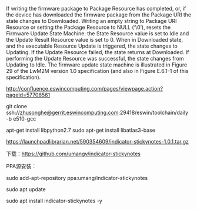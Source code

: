 If writing the firmware package to Package Resource has completed, or, if the device has downloaded the firmware package from the Package URI the state changes to Downloaded.
Writing an empty string to Package URI Resource or setting the Package Resource to NULL (‘\0’), resets the Firmware Update State Machine: the State Resource value is set to Idle and the Update Result Resource value is set to 0.
When in Downloaded state, and the executable Resource Update is triggered, the state changes to Updating.
If the Update Resource failed, the state returns at Downloaded.
If performing the Update Resource was successful, the state changes from Updating to Idle. 
The firmware update state machine is illustrated in Figure 29 of the LwM2M version 1.0 specification (and also in Figure E.6.1-1 of this specification). 

http://confluence.eswincomputing.com/pages/viewpage.action?pageId=57706561

git clone ssh://zhusonghe@gerrit.eswincomputing.com:29418/eswin/toolchain/daily -b e510-gcc

apt-get install libpython2.7
sudo apt-get install libatlas3-base

https://launchpadlibrarian.net/590354609/indicator-stickynotes-1.0.1.tar.gz

下载：https://github.com/umangv/indicator-stickynotes

PPA源安装：

sudo add-apt-repository ppa:umang/indicator-stickynotes

sudo apt update

sudo apt install indicator-stickynotes -y
